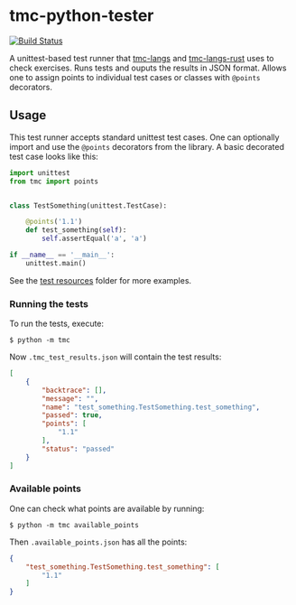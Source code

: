 # tmc-python-tester

[![Build Status](https://travis-ci.org/testmycode/tmc-python-tester.svg?branch=master)](https://travis-ci.org/github/testmycode/tmc-python-tester)

A unittest-based test runner that [tmc-langs](https://github.com/rage/tmc-langs) and [tmc-langs-rust](https://github.com/rage/tmc-langs-rust) uses to check exercises. Runs tests and ouputs the results in JSON format. Allows one to assign points to individual test cases or classes with `@points` decorators.

## Usage

This test runner accepts standard unittest test cases. One can optionally import and use the `@points` decorators from the library. A basic decorated test case looks like this:

```python
import unittest
from tmc import points


class TestSomething(unittest.TestCase):

    @points('1.1')
    def test_something(self):
        self.assertEqual('a', 'a')

if __name__ == '__main__':
    unittest.main()
```

See the [test resources](test/resources/) folder for more examples.

### Running the tests

To run the tests, execute:

```shell
$ python -m tmc
```

Now `.tmc_test_results.json` will contain the test results:

```json
[
    {
        "backtrace": [],
        "message": "",
        "name": "test_something.TestSomething.test_something",
        "passed": true,
        "points": [
            "1.1"
        ],
        "status": "passed"
    }
]
```

### Available points

One can check what points are available by running:

```shell
$ python -m tmc available_points
```

Then `.available_points.json` has all the points:

```json
{
    "test_something.TestSomething.test_something": [
        "1.1"
    ]
}
```
